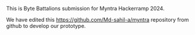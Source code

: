 This is Byte Battalions submission for Myntra Hackerramp 2024.

We have edited this https://github.com/Md-sahil-a/myntra repository from github to develop our prototype.














